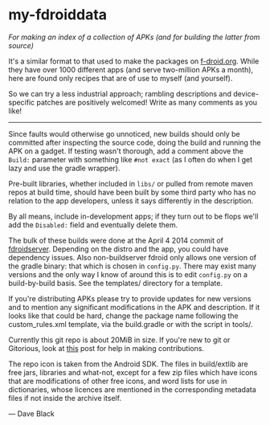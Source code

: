 my-fdroiddata  
==
*For making an index of a collection of APKs (and for building the latter from source)*

It's a similar format to that used to make the packages on
[f-droid.org](https://f-droid.org).  While they have over 1000 different apps
(and serve two-million APKs a month), here are found only recipes that are of
use to myself (and yourself).

So we can try a less industrial approach; rambling descriptions and
device-specific patches are positively welcomed! Write as many comments as you
like!

-------
Since faults would otherwise go unnoticed, new builds should only be committed
after inspecting the source code, doing the build and running the APK on a
gadget. If testing wasn't thorough, add a comment above the `Build:` parameter
with something like `#not exact` (as I often do when I get lazy and use the
gradle wrapper).

Pre-built libraries, whether included in `libs/` or pulled from remote maven
repos at build time, should have been built by some third party who has no
relation to the app developers, unless it says differently in the description.

By all means, include in-development apps; if they turn out to be flops
we'll add the `Disabled:` field and eventually delete them.

The bulk of these builds were done at the April 4 2014 commit of 
[fdroidserver](https://gitlab.com/fdroid/fdroidserver).
Depending on the distro and the app, you could have dependency issues.
Also non-buildserver fdroid only allows one version of the gradle binary: that which
is chosen in `config.py`.  There may exist many versions and the only way I
know of around this is to edit `config.py` on a build-by-build basis. See the
templates/ directory for a template.

If you're distributing APKs please try to provide updates for new versions and
to mention any significant modifications in the APK and description.  If it
looks like that could be hard, change the package name following the
custom\_rules.xml template, via the build.gradle or with the script in tools/.

Currently this git repo is about 20MiB in size.
If you're new to git or Gitorious, look at 
[this](https://f-droid.org/forums/topic/adding-apps-with-git) post
for help in making contributions.

The repo icon is taken from the Android SDK.  The files in build/extlib are
free jars, libraries and what-not, except for a few zip files which have icons
that are modifications of other free icons, and word lists for use in
dictionaries, whose licences are mentioned in the corresponding metadata files
if not inside the archive itself.

&mdash; Dave Black

